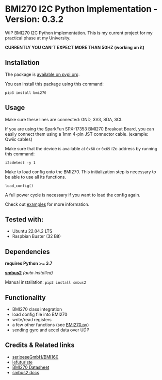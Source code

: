# BMI270 I2C Python Implementation - Version: 0.3.2

WIP BMI270 I2C Python implementation. This is my current project for my practical phase at my University.

**CURRENTLY YOU CAN'T EXPECT MORE THAN 50HZ (working on it)**

## Installation
The package is [available on pypi.org](https://pypi.org/project/bmi270).

You can install this package using this command:

`pip3 install bmi270`

## Usage
Make sure these lines are connected: GND, 3V3, SDA, SCL

If you are using the SparkFun SPX-17353 BMI270 Breakout Board, you can easily connect them using a 1mm 4-pin JST connector cable. (example: Qwiic cables)

Make sure that the device is available at `0x68` or `0x69` i2c address by running this command:

`i2cdetect -y 1`

Make to load config onto the BMI270. This initialization step is necessary to be able to use all its functions.

`load_config()`

A full power cycle is necessary if you want to load the config again.

Check out [examples](https://github.com/CoRoLab-Berlin/bmi270_python/tree/main/examples) for more information.

## Tested with:
- Ubuntu 22.04.2 LTS
- Raspbian Buster (32 Bit)

## Dependencies

**requires Python >= 3.7**

**[smbus2](https://github.com/kplindegaard/smbus2)** *(auto installed)*

Manual installation:
`pip3 install smbus2`

## Functionality

- BMI270 class integration
- load config file into BMI270
- write/read registers
- a few other functions (see [BMI270.py](https://github.com/CoRoLab-Berlin/bmi270_python/blob/main/src/bmi270/BMI270.py))
- sending gyro and accel data over UDP

## Credits & Related links

- [serioeseGmbH/BMI160](https://github.com/serioeseGmbH/BMI160)
- [lefuturiste](https://github.com/lefuturiste/BMI160-i2c)
- [BMI270 Datasheet](https://www.bosch-sensortec.com/media/boschsensortec/downloads/datasheets/bst-bmi270-ds000.pdf)
- [smbus2 docs](https://smbus2.readthedocs.io/en/latest/)
